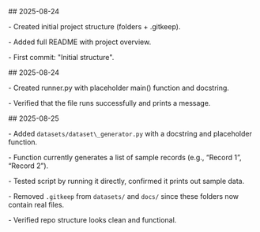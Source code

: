 \## 2025-08-24

\- Created initial project structure (folders + .gitkeep).

\- Added full README with project overview.

\- First commit: "Initial structure".



\## 2025-08-24

\- Created runner.py with placeholder main() function and docstring.

\- Verified that the file runs successfully and prints a message.



\## 2025-08-25

\- Added `datasets/dataset\_generator.py` with a docstring and placeholder function.  

\- Function currently generates a list of sample records (e.g., “Record 1”, “Record 2”).  

\- Tested script by running it directly, confirmed it prints out sample data.  

\- Removed `.gitkeep` from `datasets/` and `docs/` since these folders now contain real files.  

\- Verified repo structure looks clean and functional.

